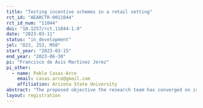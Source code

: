 ```yaml
---
title: "Testing incentive schemes in a retail setting"
rct_id: "AEARCTR-0011044"
rct_id_num: "11044"
doi: "10.1257/rct.11044-1.0"
date: "2023-03-11"
status: "in_development"
jel: "D23, J53, M50"
start_year: "2023-03-15"
end_year: "2023-06-30"
pi: "Francisco de Asis Martinez Jerez"
pi_other:
  - name: Pablo Casas-Arce
    email: casas.arce@gmail.com
    affiliation: Arizona State University
abstract: "The proposed objective the research team has converged on is to evaluate how much the incentive effect of a relative performance measurement system (such as a sales contest) is affected by the contestant’s knowledge of its opponent in the competition: their ability, their race, and their gender."
layout: registration
---
```


